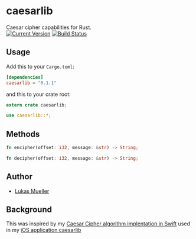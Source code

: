 # caesarlib
Caesar cipher capabilities for Rust.<br>
[![Current Version](http://meritbadge.herokuapp.com/caesarlib)](https://crates.io/crates/caesarlib)
[![Build Status](https://travis-ci.org/caesarlib/caesarlib.rs.svg)](https://travis-ci.org/caesarlib/caesarlib.rs)

## Usage
Add this to your `Cargo.toml`:

```toml
[dependencies]
caesarlib = "0.1.1"
```

and this to your crate root:

```rust
extern crate caesarlib;

use caesarlib::*;
```

## Methods
```rust
fn encipher(offset: i32, message: &str) -> String;

fn decipher(offset: i32, message: &str) -> String;
```

## Author
* [Lukas Mueller](https://crates.io/crates/caesarlib)

## Background
This was inspired by my [Caesar Cipher algorithm
implentation in Swift](https://github.com/luki/caesarlib/blob/master/Caesar/Algorithms.swift) used in my [iOS application caesarlib](https://github.com/luki/caesarlib)
